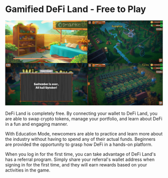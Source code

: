 # Gamified DeFi Land - Free to Play

![Footage from DeFi Land closed testing](../../.gitbook/assets/image.png)

DeFi Land is completely free. By connecting your wallet to DeFi Land, you are able to swap crypto tokens, manage your portfolio, and learn about DeFi in a fun and engaging manner.

With Education Mode, newcomers are able to practice and learn more about the industry without having to spend any of their actual funds. Beginners  are provided the opportunity to grasp how DeFi in a hands-on platform.

When you log in for the first time, you can take advantage of DeFi Land's has a referral program. Simply share your referral's wallet address when signing in for the first time, and they will earn rewards based on your activities in the game.
